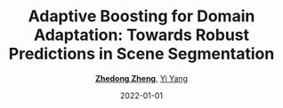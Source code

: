 ---
title: "Adaptive Boosting for Domain Adaptation: Towards Robust Predictions in Scene Segmentation"
collection: publications
permalink: /publication/Adaptive2022
date: 2022-01-01
doi: 10.1109/TIP.2022.3195642
venue: 'IEEE Transactions on Image Processing'
paperurl: 'https://zdzheng.xyz/files/TIP_Adaboost.pdf'
blog: 'https://zhuanlan.zhihu.com/p/593571554'
code: 'https://github.com/layumi/AdaBoost_Seg'
author: '<a href=&quot;https://zdzheng.xyz/authors/Zhedong-Zheng&quot;><strong>Zhedong Zheng</strong></a>,  <a href=&quot;https://zdzheng.xyz/authors/Yi-Yang&quot;>Yi Yang</a>'
citation: ' Zhedong Zheng,  Yi Yang, &quot;Adaptive Boosting for Domain Adaptation: Towards Robust Predictions in Scene Segmentation.&quot; IEEE Transactions on Image Processing, 2022. DOI: 10.1109/TIP.2022.3195642'
pub_year: '2022'
bib: >
    @article{zheng2022adaptive,  
    author = "Zheng, Zhedong and Yang, Yi",  
    doi = "10.1109/TIP.2022.3195642",  
    title = "Adaptive Boosting for Domain Adaptation: Towards Robust Predictions in Scene Segmentation",  
    journal = "IEEE Transactions on Image Processing",  
    url = "https://zdzheng.xyz/files/TIP\_Adaboost.pdf",  
    code = "https://github.com/layumi/AdaBoost\_Seg",  
    blog = "https://zhuanlan.zhihu.com/p/593571554",  
    year = "2022"
    }

---